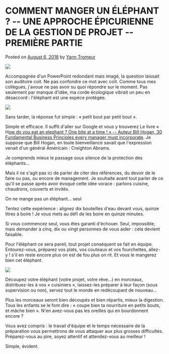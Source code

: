 COMMENT MANGER UN ÉLÉPHANT ? -- UNE APPROCHE ÉPICURIENNE DE LA GESTION DE PROJET -- PREMIÈRE PARTIE
=================================================================================================

Posted on [August 6, 2018](https://iooikos.co/blog-post/comment-manger-un-elephant-une-approche-epicurienne-de-la-gestion-de-projet-premiere-partie/) by [Yann Tromeur](https://iooikos.co/author/gmailyatr/)

[![](https://i0.wp.com/iooikos.co/wp-content/uploads/2018/08/5.png?fit=479%2C338&ssl=1)](https://iooikos.co/blog-post/comment-manger-un-elephant-une-approche-epicurienne-de-la-gestion-de-projet-premiere-partie/)

Accompagnée d'un PowerPoint redondant mais imagé, la question laissait son auditoire coit. Ne pas confondre ce mot avec coït. Comme tous mes collègues, j'avoue ne pas avoir su quoi répondre sur le moment. Pas seulement par manque d'idée, ma corde écologique vibrait un peu en désaccord : l'éléphant est une espèce protégée.

![](https://static.wixstatic.com/media/78a3690b8c682ec2ff2ddfa26239404e.jpg/v1/fill/w_484,h_340,al_c,q_80,usm_0.66_1.00_0.01/78a3690b8c682ec2ff2ddfa26239404e.webp)

Sans tarder, la réponse fut simple : « petit bout par petit bout ».

Simple et efficace. Il suffit d'aller sur Google et vous y trouverez Le livre « H[ow do you eat an elephant ? One bite at a time ! » -- Auteur Bill Hogan, 30 Fundamental Business Principles every manager must incorporate](https://www.amazon.com/How-Do-You-Eat-Elephant/dp/1595262040). Je suppose que Bill Hogan, en toute bienveillance savait que l'expression venait d'un général Américain : Creighton Abrams.

Je comprends mieux le passage sous silence de la protection des éléphants...

Mais il ne s'agit pas ici de parler de citer des références, du devoir de le faire ou pas, ou encore de management. Je souhaite avant tout parler de ce qu'il se passe après avoir évoqué cette idée vorace : parlons cuisine, chaudrons, couverts et invités.

On ne mange pas un éléphant... seul

Tentez cette expérience : alignez dix bouteilles d'eau devant vous, quinze litres à boire ! Je vous mets au défi de les boire en quinze minutes.

Si vous commencez seul, vous êtes garanti d'échouer. Seul, impossible, mais demander à cinq, dix ou vingt personnes de vous aider : cela devient faisable.

Pour l'éléphant ce sera pareil, tout projet conséquent se fait en équipe. Entourez-vous, préparez vos plats, vos couteaux et vos fourchettes, allez-y ! s'il en reste encore plus on est de fou plus on rit. Et vous le mangerez bien cet éléphant.

![](https://static.wixstatic.com/media/f2efd12b0d1847248ac81a5e65c0d586.jpg/v1/fill/w_484,h_323,al_c,q_80,usm_0.66_1.00_0.01/f2efd12b0d1847248ac81a5e65c0d586.webp)

Découpez votre éléphant (votre projet, votre rêve...) en morceaux, distribuez-les à vos « cuisiniers », laissez-les préparer à leur façon (sous supervision ou non), servez tout le monde en redécoupant de nouveau...

Plus les morceaux seront bien découpés et bien répartis, mieux la digestion. Tous les enfants se le font dire : « coupe bien ta nourriture en petits bouts, et mâche bien ». N'en avez-vous pas les oreilles qui en bourdonnent encore ?

Vous avez compris : le travail d'équipe et le temps nécessaire de la préparation vous permettrons de vous attaquer aux plus grosses difficultés. Préparez-vous au pire, soyez attentif et attendez-vous au meilleur !

Simple, évident.